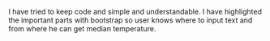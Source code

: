I have tried to keep code and simple and understandable. I have highlighted the 
important parts with bootstrap so user knows where to input text and from where 
he can get median temperature.
